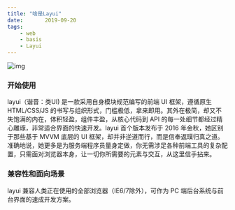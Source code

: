 ```yaml
---
title: "啥是Layui"
date:       2019-09-20
tags:
	- web
	- basis
	- Layui
---
```



![img](/img/posts/layui/layui.png)
### 开始使用
layui（谐音：类UI) 是一款采用自身模块规范编写的前端 UI 框架，遵循原生 HTML/CSS/JS 的书写与组织形式，门槛极低，拿来即用。其外在极简，却又不失饱满的内在，体积轻盈，组件丰盈，从核心代码到 API 的每一处细节都经过精心雕琢，非常适合界面的快速开发。layui  首个版本发布于 2016 年金秋，她区别于那些基于 MVVM 底层的 UI 框架，却并非逆道而行，而是信奉返璞归真之道。准确地说，她更多是为服务端程序员量身定做，你无需涉足各种前端工具的复杂配置，只需面对浏览器本身，让一切你所需要的元素与交互，从这里信手拈来。

    
### 兼容性和面向场景
layui 兼容人类正在使用的全部浏览器（IE6/7除外），可作为 PC 端后台系统与前台界面的速成开发方案。